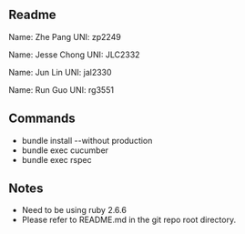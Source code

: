 ## Readme
Name: Zhe Pang
UNI: zp2249  

Name: Jesse Chong
UNI: JLC2332  

Name: Jun Lin
UNI: jal2330  

Name: Run Guo
UNI: rg3551  

## Commands
- bundle install --without production  
- bundle exec cucumber  
- bundle exec rspec  
  

## Notes
- Need to be using ruby 2.6.6  
- Please refer to README.md in the git repo root directory.  
